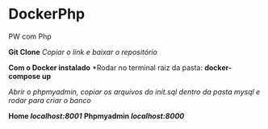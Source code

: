 # DockerPhp
PW com Php 

**Git Clone**
*Copiar o link e baixar o repositório*

**Com o Docker instalado**
*Rodar no terminal raiz da pasta: **docker-compose up**

*Abrir o phpmyadmin, copiar os arquivos do init.sql dentro da pasta mysql e rodar para criar o banco*

**Home *localhost:8001***
**Phpmyadmin *localhost:8000***